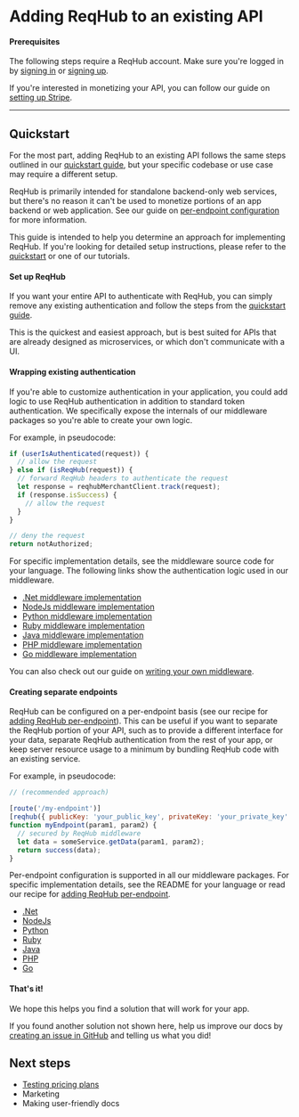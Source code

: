 
# Adding ReqHub to an existing API

#### Prerequisites

The following steps require a ReqHub account. Make sure you're logged in by [signing in](https://reqhub.io/login) or [signing up](https://reqhub.io/create-account).

If you're interested in monetizing your API, you can follow our guide on [setting up Stripe](guides/setting-up-stripe.md).

----

## Quickstart

For the most part, adding ReqHub to an existing API follows the same steps outlined in our [quickstart guide](/getting-started/quickstart?id=distributing-an-api),
but your specific codebase or use case may require a different setup.

ReqHub is primarily intended for standalone backend-only web services, but there's no reason it can't be used to monetize portions of an app backend or web application.
See our guide on [per-endpoint configuration](/recipes/per-endpoint.md) for more information.

This guide is intended to help you determine an approach for implementing ReqHub. If you're looking for detailed setup instructions, please refer to the [quickstart](/getting-started/quickstart?id=distributing-an-api) or one of our tutorials.

#### Set up ReqHub

If you want your entire API to authenticate with ReqHub, you can simply remove any existing authentication and follow the steps from the [quickstart guide](/getting-started/quickstart?id=distributing-an-api).

This is the quickest and easiest approach, but is best suited for APIs that are already designed as microservices, or which don't communicate with a UI.

#### Wrapping existing authentication

If you're able to customize authentication in your application, you could add logic to use ReqHub authentication in addition to standard token authentication.
We specifically expose the internals of our middleware packages so you're able to create your own logic.

For example, in pseudocode:

```js
if (userIsAuthenticated(request)) {
  // allow the request
} else if (isReqHub(request)) {
  // forward ReqHub headers to authenticate the request
  let response = reqhubMerchantClient.track(request);
  if (response.isSuccess) {
    // allow the request
  }
}

// deny the request
return notAuthorized;
```

For specific implementation details, see the middleware source code for your language. The following links show the authentication logic used in our middleware.

* [.Net middleware implementation](https://github.com/SpaceGiraffe-io/ReqHubDotNet/blob/master/ReqHubDotNet/Middleware/ReqHubMerchantMiddleware.cs)
* [NodeJs middleware implementation](https://github.com/SpaceGiraffe-io/ReqHubNode/blob/master/src/middleware/merchant-middleware.js)
* [Python middleware implementation](https://github.com/SpaceGiraffe-io/ReqHubPython)
* [Ruby middleware implementation](https://github.com/SpaceGiraffe-io/ReqHubRuby)
* [Java middleware implementation](https://github.com/SpaceGiraffe-io/ReqHubJava)
* [PHP middleware implementation](https://github.com/SpaceGiraffe-io/ReqHubPHP)
* [Go middleware implementation](https://github.com/SpaceGiraffe-io/ReqHubGo)

You can also check out our guide on [writing your own middleware](/guides/middleware.md).

#### Creating separate endpoints

ReqHub can be configured on a per-endpoint basis (see our recipe for [adding ReqHub per-endpoint](/recipes/per-endpoint.md)). This can be useful if you want to separate the ReqHub portion of your API,
such as to provide a different interface for your data, separate ReqHub authentication from the rest of your app, or keep server resource usage
to a minimum by bundling ReqHub code with an existing service.

For example, in pseudocode:

```js
// (recommended approach)

[route('/my-endpoint')]
[reqhub({ publicKey: 'your_public_key', privateKey: 'your_private_key' })] // add ReqHub middleware to the endpoint
function myEndpoint(param1, param2) {
  // secured by ReqHub middleware
  let data = someService.getData(param1, param2);
  return success(data);
}
```

Per-endpoint configuration is supported in all our middleware packages. For specific implementation details, see the README for your language or read our recipe for [adding ReqHub per-endpoint](/recipes/per-endpoint.md).

* [.Net](https://github.com/SpaceGiraffe-io/ReqHubDotNet#per-endpoint-configuration)
* [NodeJs](https://github.com/SpaceGiraffe-io/ReqHubNode#per-endpoint-configuration)
* [Python](https://github.com/SpaceGiraffe-io/ReqHubPython#per-endpoint-configuration)
* [Ruby](https://github.com/SpaceGiraffe-io/ReqHubRuby#per-endpoint-configuration)
* [Java](https://github.com/SpaceGiraffe-io/ReqHubJava#per-endpoint-configuration)
* [PHP](https://github.com/SpaceGiraffe-io/ReqHubPHP#per-endpoint-configuration)
* [Go](https://github.com/SpaceGiraffe-io/ReqHubGo#per-endpoint-configuration)

#### That's it!

We hope this helps you find a solution that will work for your app.

If you found another solution not shown here, help us improve our docs by [creating an issue in GitHub](https://github.com/SpaceGiraffe-io/reqhub-docs/issues/new) and telling us what you did!

## Next steps

* [Testing pricing plans](/recipes/simulating-pricing-plans)
* Marketing
* Making user-friendly docs


